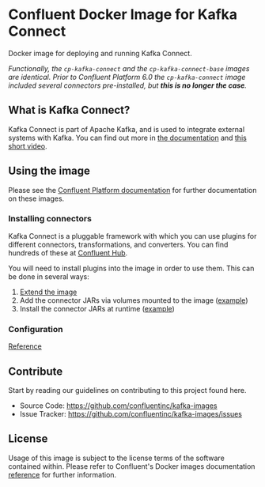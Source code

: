 # Confluent Docker Image for Kafka Connect

Docker image for deploying and running Kafka Connect. 

_Functionally, the `cp-kafka-connect` and the `cp-kafka-connect-base` images are identical. Prior to Confluent Platform 6.0 the `cp-kafka-connect` image included several connectors pre-installed, but **this is no longer the case**._

## What is Kafka Connect?

Kafka Connect is part of Apache Kafka, and is used to integrate external systems with Kafka. You can find out more in [the documentation](https://docs.confluent.io/platform/current/connect/index.html#what-is-kafka-connect) and [this short video](https://rmoff.dev/what-is-kafka-connect).

## Using the image

Please see the [Confluent Platform documentation](https://docs.confluent.io/platform/current/installation/docker/installation.html) for further documentation on these images.

### Installing connectors

Kafka Connect is a pluggable framework with which you can use plugins for different connectors, transformations, and converters. You can find hundreds of these at [Confluent Hub](https://hub.confluent.io).

You will need to install plugins into the image in order to use them. This can be done in several ways: 

1. [Extend the image](https://docs.confluent.io/platform/current/installation/docker/development.html#extending-images)
2. Add the connector JARs via volumes mounted to the image ([example](https://github.com/confluentinc/demo-scene/blob/master/kafka-connect-zero-to-hero/docker-compose.yml#L82-L87))
3. Install the connector JARs at runtime ([example](https://github.com/confluentinc/demo-scene/blob/master/kafka-connect-zero-to-hero/docker-compose.yml#L89-L101))

### Configuration

[Reference](https://docs.confluent.io/platform/current/installation/docker/config-reference.html#kconnect-long-configuration)

## Contribute

Start by reading our guidelines on contributing to this project found here.

* Source Code: https://github.com/confluentinc/kafka-images
* Issue Tracker: https://github.com/confluentinc/kafka-images/issues

## License

Usage of this image is subject to the license terms of the software contained within. Please refer to Confluent's Docker images documentation [reference](https://docs.confluent.io/platform/current/installation/docker/image-reference.html) for further information.